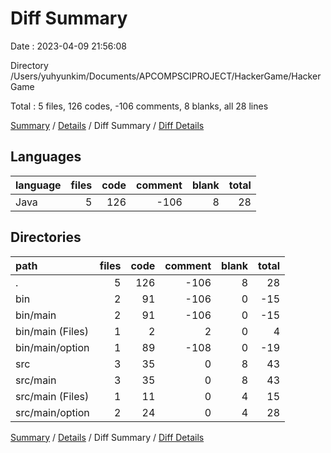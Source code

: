 # Diff Summary

Date : 2023-04-09 21:56:08

Directory /Users/yuhyunkim/Documents/APCOMPSCIPROJECT/HackerGame/HackerGame

Total : 5 files,  126 codes, -106 comments, 8 blanks, all 28 lines

[Summary](results.md) / [Details](details.md) / Diff Summary / [Diff Details](diff-details.md)

## Languages
| language | files | code | comment | blank | total |
| :--- | ---: | ---: | ---: | ---: | ---: |
| Java | 5 | 126 | -106 | 8 | 28 |

## Directories
| path | files | code | comment | blank | total |
| :--- | ---: | ---: | ---: | ---: | ---: |
| . | 5 | 126 | -106 | 8 | 28 |
| bin | 2 | 91 | -106 | 0 | -15 |
| bin/main | 2 | 91 | -106 | 0 | -15 |
| bin/main (Files) | 1 | 2 | 2 | 0 | 4 |
| bin/main/option | 1 | 89 | -108 | 0 | -19 |
| src | 3 | 35 | 0 | 8 | 43 |
| src/main | 3 | 35 | 0 | 8 | 43 |
| src/main (Files) | 1 | 11 | 0 | 4 | 15 |
| src/main/option | 2 | 24 | 0 | 4 | 28 |

[Summary](results.md) / [Details](details.md) / Diff Summary / [Diff Details](diff-details.md)